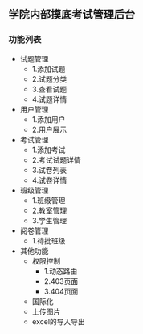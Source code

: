 ## 学院内部摸底考试管理后台
### 功能列表
- 试题管理
  - 1.添加试题
  - 2.试题分类
  - 3.查看试题
  - 4.试题详情
- 用户管理
    - 1.添加用户
    - 2.用户展示
- 考试管理
    - 1.添加考试
    - 2.考试试题详情
    - 3.试卷列表
    - 4.试卷详情
- 班级管理
    - 1.班级管理
    - 2.教室管理
    - 3.学生管理
- 阅卷管理
    - 1.待批班级
- 其他功能
    - 权限控制
        - 1.动态路由
        - 2.403页面
        - 3.404页面
    - 国际化
    - 上传图片
    - excel的导入导出
